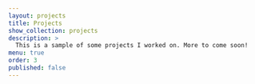 ```yaml
---
layout: projects
title: Projects
show_collection: projects
description: >
  This is a sample of some projects I worked on. More to come soon!
menu: true
order: 3
published: false
---
```

